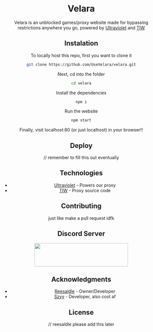 <div align="center">

# Velara

Velara is an unblocked games/proxy website made for bypassing restrictions anywhere you go, powered by [Ultraviolet](https://github.com/titaniumnetwork-dev/Ultraviolet) and [TIW](https://github.com/KwazyMotoo/TIW-Static)

## Instalation

To locally host this repo, first you want to clone it

```bash
git clone https://github.com/UseVelara/velara.git
```
Next, cd into the folder
```bash
cd velara
```
Install the dependencies
```bash
npm i
```
Run the website
```bash
npm start
```
Finally, visit localhost:80 (or just localhost) in your browser!!

## Deploy

// remember to fill this out eventually

## Technologies

* [Ultraviolet](https://github.com/titaniumnetwork-dev/Ultraviolet) - Powers our proxy
* [TIW](https://github.com/KwazyMotoo/TIW-Static) - Proxy source code

## Contributing

just like make a pull request idfk

## Discord Server
[<img src="https://files.catbox.moe/y2tnep.png" width="300px" height="75px">](https://discord.gg/velara)

## Acknowledgments

* [Reesaldle](https://github.com/reesaldle-dev) - Owner/Developer
* [Szvy](https://github.com/szvy) - Developer, also cool af

## License
// reesaldle please add this later
<div align="center">

